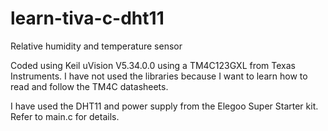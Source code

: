 # learn-tiva-c-dht11
Relative humidity and temperature sensor

Coded using Keil uVision V5.34.0.0 using a TM4C123GXL from Texas Instruments. I have not used the libraries because I want to learn how to read and follow the TM4C datasheets.

I have used the DHT11 and power supply from the Elegoo Super Starter kit. Refer to main.c for details.

